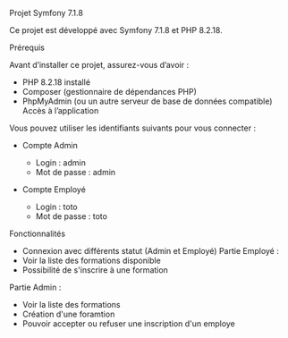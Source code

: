 Projet Symfony 7.1.8

Ce projet est développé avec Symfony 7.1.8 et PHP 8.2.18.

Prérequis

Avant d’installer ce projet, assurez-vous d’avoir :

- PHP 8.2.18 installé
- Composer (gestionnaire de dépendances PHP)
- PhpMyAdmin (ou un autre serveur de base de données compatible)
Accès à l’application

Vous pouvez utiliser les identifiants suivants pour vous connecter :

- Compte Admin
  - Login : admin
  - Mot de passe : admin

- Compte Employé 
  - Login : toto  
  - Mot de passe : toto

Fonctionnalités

- Connexion avec différents statut (Admin et Employé)
Partie Employé :
- Voir la liste des formations disponible
- Possibilité de s'inscrire à une formation

Partie Admin :
- Voir la liste des formations
- Création d'une foramtion
- Pouvoir accepter ou refuser une inscription d'un employe
